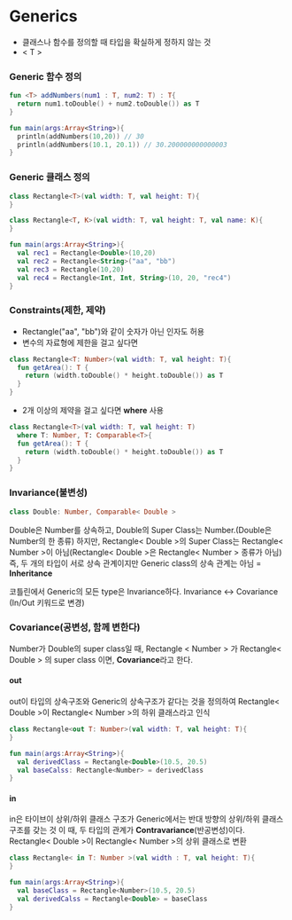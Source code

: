 # Generics
* 클래스나 함수를 정의할 때 타입을 확실하게 정하지 않는 것
* < T >

### Generic 함수 정의

```kotlin
fun <T> addNumbers(num1 : T, num2: T) : T{
  return num1.toDouble() + num2.toDouble()) as T 
}

fun main(args:Array<String>){
  println(addNumbers(10,20)) // 30
  println(addNumbers(10.1, 20.1)) // 30.200000000000003
}
```

### Generic 클래스 정의
```kotlin
class Rectangle<T>(val width: T, val height: T){
}

class Rectangle<T, K>(val width: T, val height: T, val name: K){
}

fun main(args:Array<String>){
  val rec1 = Rectangle<Double>(10,20)
  val rec2 = Rectangle<String>("aa", "bb")
  val rec3 = Rectangle(10,20)
  val rec4 = Rectangle<Int, Int, String>(10, 20, "rec4")
}
```

### Constraints(제한, 제약)
* Rectangle("aa", "bb")와 같이 숫자가 아닌 인자도 허용
* 변수의 자료형에 제한을 걸고 싶다면

```kotlin
class Rectangle<T: Number>(val width: T, val height: T){
  fun getArea(): T {
    return (width.toDouble() * height.toDouble()) as T
  }
}
```

* 2개 이상의 제약을 걸고 싶다면 **where** 사용

```kotlin
class Rectangle<T>(val width: T, val height: T)
  where T: Number, T: Comparable<T>{
  fun getArea(): T {
    return (width.toDouble() * height.toDouble()) as T
  }
}
```

### Invariance(불변성)

```kotlin
class Double: Number, Comparable< Double >
```
Double은 Number를 상속하고, Double의 Super Class는 Number.(Double은 Number의 한 종류)
하지만, Rectangle< Double >의 Super Class는 Rectangle< Number >이 아님(Rectangle< Double >은 Rectangle< Number > 종류가 아님)
즉, 두 개의 타입이 서로 상속 관계이지만 Generic class의 상속 관계는 아님 = **Inheritance**

코틀린에서 Generic의 모든 type은 Invariance하다.
Invariance ↔ Covariance (In/Out 키워드로 변경)

### Covariance(공변성, 함께 변한다)
Number가 Double의 super class일 때, Rectangle < Number > 가 Rectangle< Double > 의 super class 이면,
**Covariance**라고 한다.

#### out
out이 타입의 상속구조와 Generic의 상속구조가 같다는 것을 정의하여
Rectangle< Double >이 Rectangle< Number >의 하위 클래스라고 인식

```kotlin
class Rectangle<out T: Number>(val width: T, val height: T){
}

fun main(args:Array<String>){
  val derivedClass = Rectangle<Double>(10.5, 20.5)
  val baseCalss: Rectangle<Number> = derivedClass
}
```

#### in
in은 타이브이 상위/하위 클래스 구조가 Generic에서는 반대 방향의 상위/하위 클래스 구조를 갖는 것
이 때, 두 타입의 관계가 **Contravariance**(반공변성)이다.
Rectangle< Double >이 Rectangle< Number >의 상위 클래스로 변환

```kotlin
class Rectangle< in T: Number >(val width : T, val height: T){
}

fun main(args:Array<String>){
  val baseClass = Rectangle<Number>(10.5, 20.5)
  val derivedCalss = Rectangle<Double> = baseClass
}

```


